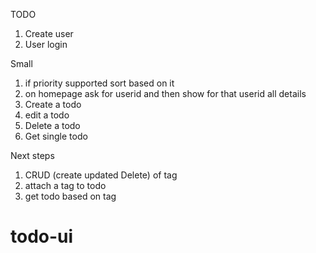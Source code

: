 TODO

1. Create user
2. User login

Small

1. if priority supported sort based on it
2. on homepage ask for userid and then show for that userid all details
3. Create a todo
4. edit a todo
5. Delete a todo
6. Get single todo

Next steps

1. CRUD (create updated Delete) of tag
2. attach a tag to todo
3. get todo based on tag

# todo-ui
